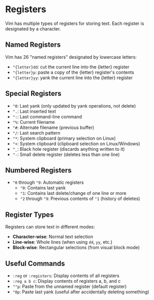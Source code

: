 # Registers

Vim has multiple types of registers for storing text. Each register is designated by a character.

## Named Registers

Vim has 26 "named registers" designated by lowercase letters:

- `"{letter}dd`: cut the current line into the {letter} register
- `"{letter}p`: paste a copy of the {letter} register's contents
- `"{letter}yy`: yank the current line into the {letter} register

## Special Registers

- `"0`: Last yank (only updated by yank operations, not delete)
- `".`: Last inserted text
- `":`: Last command-line command
- `"%`: Current filename
- `"#`: Alternate filename (previous buffer)
- `"/`: Last search pattern
- `"*`: System clipboard (primary selection on Linux)
- `"+`: System clipboard (clipboard selection on Linux/Windows)
- `"_`: Black hole register (discards anything written to it)
- `"-`: Small delete register (deletes less than one line)

## Numbered Registers

- `"0` through `"9`: Automatic registers
  - `"0`: Contains last yank
  - `"1`: Contains last delete/change of one line or more
  - `"2` through `"9`: Previous contents of `"1` (history of deletes)

## Register Types

Registers can store text in different modes:

- **Character-wise**: Normal text selection
- **Line-wise**: Whole lines (when using `dd`, `yy`, etc.)
- **Block-wise**: Rectangular selections (from visual block mode)

## Useful Commands

- `:reg` or `:registers`: Display contents of all registers
- `:reg a b c`: Display contents of registers a, b, and c
- `""p`: Paste from the unnamed register (default register)
- `"0p`: Paste last yank (useful after accidentally deleting something)

